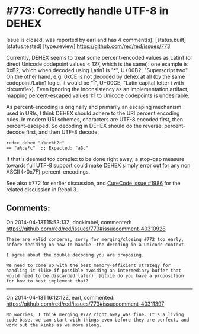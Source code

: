 
#773: Correctly handle UTF-8 in DEHEX
================================================================================
Issue is closed, was reported by earl and has 4 comment(s).
[status.built] [status.tested] [type.review]
<https://github.com/red/red/issues/773>

Currently, DEHEX seems to treat some percent-encoded values as Latin1 (or direct Unicode codepoint values < 127, which is the same): one example is 0xB2, which when decoded using Latin1 is "²", U+00B2, "Superscript two". On the other hand, e.g. 0xCE is not decoded by dehex at all (by the same codepoint/Latin1 logic, it would be "Î", U+00CE, "Latin capital letter i with circumflex). Even Ignoring the inconsistency as an implementation artifact, mapping percent-escaped values 1:1 to Unicode codepoints is undesirable.

As percent-encoding is originally and primarily an escaping mechanism used in URIs, I think DEHEX should adhere to the URI percent encoding rules. In modern URI schemes, characters are UTF-8 encoded first, then percent-escaped. So decoding in DEHEX should do the reverse: percent-decode first, and then UTF-8 decode.

```
red>> dehex "a%ce%b2c"
== "a%ce²c"  ;; Expected: "aβc"
```

If that's deemed too complex to be done right away, a stop-gap measure towards full UTF-8 support could make DEHEX simply error out for any non ASCII (>0x7F) percent-encodings.

See also #772 for earlier discussion, and [CureCode issue #1986](http://issue.cc/r3/1986) for the related discussion in Rebol 3.



Comments:
--------------------------------------------------------------------------------

On 2014-04-13T15:53:13Z, dockimbel, commented:
<https://github.com/red/red/issues/773#issuecomment-40310928>

    These are valid concerns, sorry for merging/closing #772 too early, before deciding on how to handle  the decoding in a Unicode context.
    
    I agree about the double decoding you are proposing. 
    
    We need to come up with the best memory-efficient strategy for handling it (like if possible avoiding an intermediary buffer that would need to be discarded later). @qtxie do you have a proposition for how to best implement that?

--------------------------------------------------------------------------------

On 2014-04-13T16:12:12Z, earl, commented:
<https://github.com/red/red/issues/773#issuecomment-40311397>

    No worries, I think merging #772 right away was fine. It's a living code base, we can start with things even before they are perfect, and work out the kinks as we move along.

